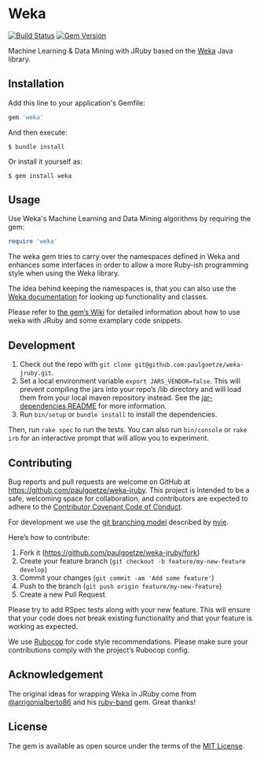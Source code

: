 # Weka

[![Build Status](https://github.com/paulgoetze/weka-jruby/workflows/JRuby%20CI/badge.svg)](https://github.com/paulgoetze/weka-jruby/workflows/JRuby%20CI/badge.svg)
[![Gem Version](https://badge.fury.io/rb/weka.svg)](http://badge.fury.io/rb/weka)

Machine Learning & Data Mining with JRuby based on the
[Weka](http://www.cs.waikato.ac.nz/~ml/weka/index.html) Java library.

## Installation

Add this line to your application's Gemfile:

```ruby
gem 'weka'
```

And then execute:

    $ bundle install

Or install it yourself as:

    $ gem install weka

## Usage

Use Weka's Machine Learning and Data Mining algorithms by requiring the gem:

```ruby
require 'weka'
```

The weka gem tries to carry over the namespaces defined in Weka and enhances
some interfaces in order to allow a more Ruby-ish programming style when using
the Weka library.

The idea behind keeping the namespaces is, that you can also use the
[Weka documentation](http://weka.sourceforge.net/doc.dev/) for looking up
functionality and classes.

Please refer to [the gem’s Wiki](https://github.com/paulgoetze/weka-jruby/wiki)
for detailed information about how to use weka with JRuby and some examplary
code snippets.

## Development

1. Check out the repo with `git clone git@github.com:paulgoetze/weka-jruby.git`.
2. Set a local environment variable `export JARS_VENDOR=false`. This will
   prevent compiling the jars into your repo’s /lib directory and will load them
   from your local maven repository instead. See the
   [jar-dependencies README](https://github.com/mkristian/jar-dependencies#for-development-you-do-not-need-to-vendor-the-jars-at-all)
   for more information.
3. Run `bin/setup` or `bundle install` to install the dependencies.

Then, run `rake spec` to run the tests. You can also run `bin/console` or
`rake irb` for an interactive prompt that will allow you to experiment.

## Contributing

Bug reports and pull requests are welcome on GitHub at
https://github.com/paulgoetze/weka-jruby. This project is intended to be a safe,
welcoming space for collaboration, and contributors are expected to adhere to
the
[Contributor Covenant Code of Conduct](https://github.com/paulgoetze/weka-jruby/blob/main/CODE_OF_CONDUCT.md).

For development we use the
[git branching model](http://nvie.com/posts/a-successful-git-branching-model/)
described by [nvie](https://github.com/nvie).

Here’s how to contribute:

1. Fork it (https://github.com/paulgoetze/weka-jruby/fork)
2. Create your feature branch (`git checkout -b feature/my-new-feature develop`)
3. Commit your changes (`git commit -am 'Add some feature'`)
4. Push to the branch (`git push origin feature/my-new-feature`)
5. Create a new Pull Request

Please try to add RSpec tests along with your new feature. This will ensure that
your code does not break existing functionality and that your feature is working
as expected.

We use [Rubocop](https://github.com/bbatsov/rubocop) for code style
recommendations. Please make sure your contributions comply with the project’s
Rubocop config.

## Acknowledgement

The original ideas for wrapping Weka in JRuby come from
[@arrigonialberto86](https://github.com/arrigonialberto86) and his
[ruby-band](https://github.com/arrigonialberto86/ruby-band) gem. Great thanks!

## License

The gem is available as open source under the terms of the
[MIT License](https://github.com/paulgoetze/weka-jruby/blob/main/MIT-LICENSE.txt).
